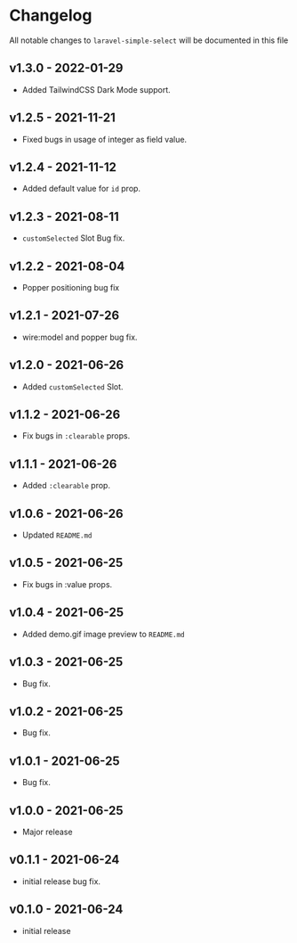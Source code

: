 # Changelog

All notable changes to `laravel-simple-select` will be documented in this file

## v1.3.0 - 2022-01-29

- Added TailwindCSS Dark Mode support.
  
## v1.2.5 - 2021-11-21

- Fixed bugs in usage of integer as field value.
  
## v1.2.4 - 2021-11-12

- Added default value for `id` prop.
  
## v1.2.3 - 2021-08-11

- `customSelected` Slot Bug fix.
  
## v1.2.2 - 2021-08-04

- Popper positioning bug fix
  
## v1.2.1 - 2021-07-26

- wire:model and popper bug fix.
  
## v1.2.0 - 2021-06-26

- Added `customSelected` Slot.
  
## v1.1.2 - 2021-06-26

- Fix bugs in `:clearable` props.
  
## v1.1.1 - 2021-06-26

- Added `:clearable` prop.

## v1.0.6 - 2021-06-26

- Updated `README.md`

## v1.0.5 - 2021-06-25

- Fix bugs in :value props.
  
## v1.0.4 - 2021-06-25

- Added demo.gif image preview to  `README.md`

## v1.0.3 - 2021-06-25

- Bug fix.

## v1.0.2 - 2021-06-25

- Bug fix.

## v1.0.1 - 2021-06-25

- Bug fix.

## v1.0.0 - 2021-06-25

- Major release

## v0.1.1 - 2021-06-24

- initial release bug fix.
  
## v0.1.0 - 2021-06-24

- initial release
